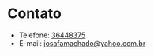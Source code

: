 # Contato

- Telefone: <a href="tel:36448375">36448375</a>
- E-mail: <josafamachado@yahoo.com.br>

<!-- - [](https://wa.me/55849)
- [](https://wa.me/55849) -->